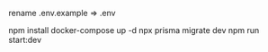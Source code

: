 rename .env.example => .env

npm install
docker-compose up -d
npx prisma migrate dev
npm run start:dev